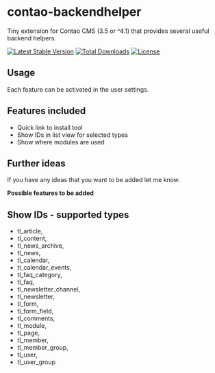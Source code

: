 # contao-backendhelper

Tiny extension for Contao CMS (3.5 or ^4.1) that provides several useful backend helpers.

[![Latest Stable Version](https://poser.pugx.org/bastibuck/contao-backendhelper/v/stable)](https://packagist.org/packages/bastibuck/contao-backendhelper)
[![Total Downloads](https://poser.pugx.org/bastibuck/contao-backendhelper/downloads)](https://packagist.org/packages/bastibuck/contao-backendhelper)
[![License](https://poser.pugx.org/bastibuck/contao-backendhelper/license)](https://packagist.org/packages/bastibuck/contao-backendhelper)


## Usage
Each feature can be activated in the user settings.

## Features included
* Quick link to install tool
* Show IDs in list view for selected types
* Show where modules are used

## Further ideas
If you have any ideas that you want to be added let me know.

**Possible features to be added**


## Show IDs - supported types
* tl_article,
* tl_content,
* tl_news_archive,
* tl_news,
* tl_calendar,
* tl_calendar_events,
* tl_faq_category,
* tl_faq,
* tl_newsletter_channel,
* tl_newsletter,
* tl_form,
* tl_form_field,
* tl_comments,
* tl_module,
* tl_page,
* tl_member,
* tl_member_group,
* tl_user,
* tl_user_group
